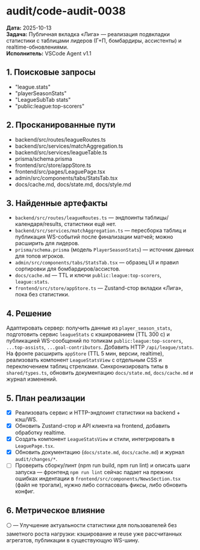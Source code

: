 # audit/code-audit-0038

**Дата:** 2025-10-13  
**Задача:** Публичная вкладка «Лига» — реализация подвкладки статистики с таблицами лидеров (Г+П, бомбардиры, ассистенты) и realtime-обновлениями.  
**Исполнитель:** VSCode Agent v1.1

## 1. Поисковые запросы
- "league.stats"
- "playerSeasonStats"
- "LeagueSubTab stats"
- "public:league:top-scorers"

## 2. Просканированные пути
- backend/src/routes/leagueRoutes.ts
- backend/src/services/matchAggregation.ts
- backend/src/services/leagueTable.ts
- prisma/schema.prisma
- frontend/src/store/appStore.ts
- frontend/src/pages/LeaguePage.tsx
- admin/src/components/tabs/StatsTab.tsx
- docs/cache.md, docs/state.md, docs/style.md

## 3. Найденные артефакты
- `backend/src/routes/leagueRoutes.ts` — эндпоинты таблицы/календаря/results, статистики ещё нет.
- `backend/src/services/matchAggregation.ts` — пересборка таблиц и публикация WS-событий после финализации матчей; можно расширить для лидеров.
- `prisma/schema.prisma` (модель `PlayerSeasonStats`) — источник данных для топов игроков.
- `admin/src/components/tabs/StatsTab.tsx` — образец UI и правил сортировки для бомбардиров/ассистов.
- `docs/cache.md` — TTL и ключи `public:league:top-scorers`, `league:stats`.
- `frontend/src/store/appStore.ts` — Zustand-стор вкладки «Лига», пока без статистики.

## 4. Решение
Адаптировать сервер: получить данные из `player_season_stats`, подготовить сервис `leagueStats` с кэшированием (TTL 300 с) и публикацией WS-сообщений по топикам `public:league:top-scorers`, `...top-assists`, `...goal-contributors`. Добавить HTTP `/api/league/stats`. На фронте расширить `appStore` (TTL 5 мин, версии, realtime), реализовать компонент `LeagueStatsView` с отдельным CSS и переключением таблиц стрелками. Синхронизировать типы в `shared/types.ts`, обновить документацию `docs/state.md`, `docs/cache.md` и журнал изменений.

## 5. План реализации
- [x] Реализовать сервис и HTTP-эндпоинт статистики на backend + кэш/WS.
- [x] Обновить Zustand-стор и API клиента на frontend, добавить обработку realtime.
- [x] Создать компонент `LeagueStatsView` и стили, интегрировать в `LeaguePage.tsx`.
- [x] Обновить документацию (`docs/state.md`, `docs/cache.md`) и журнал `audit/changes/*`.
- [ ] Проверить сборку/линт (npm run build, npm run lint) и описать шаги запуска — фронтенд `npm run lint` сейчас падает на прежних ошибках индентации в `frontend/src/components/NewsSection.tsx` (файл не трогали), нужно либо согласовать фиксы, либо обновить конфиг.

## 6. Метрическое влияние
⚪ — Улучшение актуальности статистики для пользователей без заметного роста нагрузки: кэширование и reuse уже рассчитанных агрегатов, публикации в существующую WS-шину.
